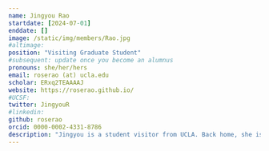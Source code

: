 ```yaml
---
name: Jingyou Rao
startdate: [2024-07-01]
enddate: []
image: /static/img/members/Rao.jpg
#altimage: 
position: "Visiting Graduate Student"
#subsequent: update once you become an alumnus
pronouns: she/her/hers
email: roserao (at) ucla.edu
scholar: ERxq2TEAAAAJ
website: https://roserao.github.io/
#UCSF: 
twitter: JingyouR
#linkedin: 
github: roserao
orcid: 0000-0002-4331-8786
description: "Jingyou is a student visitor from UCLA. Back home, she is a PhD student in the Computer Science department under [Dr. Harold Pimentel](https://pimentellab.com/). Her primary research focuses on developing statistical and computational methods for functional genetic assay data, but she also enjoys pipetting at the bench from time to time. During her visit, she is motivated to learn more about protein science, and to identify problems that align with the interests of both worlds."
---
```


